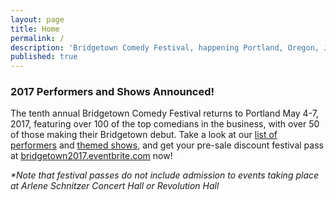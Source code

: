 ```yaml
---
layout: page
title: Home
permalink: /
description: 'Bridgetown Comedy Festival, happening Portland, Oregon, June 1st-5th, 2016!'
published: true
---
```


<h3>2017 Performers and Shows Announced!</h3>

The tenth annual Bridgetown Comedy Festival returns to Portland May 4-7, 2017, featuring over 100 of the top comedians in the business, with over 50 of those making their Bridgetown debut. Take a look at our [list of performers](https://www.bridgetowncomedy.com/performers) and [themed shows](https://www.bridgetowncomedy.com/shows), and get your pre-sale discount festival pass at [bridgetown2017.eventbrite.com](http://bridgetown2017.eventbrite.com) now!

_*Note that festival passes do not include admission to events taking place at Arlene Schnitzer Concert Hall or Revolution Hall_
